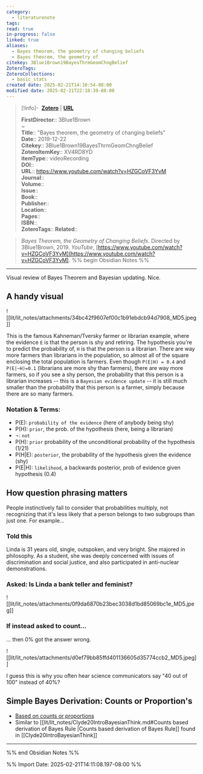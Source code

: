```yaml
---
category:
  - literaturenote
tags: 
read: true
in-progress: false
linked: true
aliases:
  - Bayes theorem, the geometry of changing beliefs
  - Bayes theorem, the geometry of
citekey: 3Blue1Brown19BayesThrmGeomChngBelief
ZoteroTags: 
ZoteroCollections:
  - basic_stats
created date: 2025-02-21T14:10:54-08:00
modified date: 2025-02-21T22:18:39-08:00
---
```


> [!info]- &nbsp;[**Zotero**](zotero://select/library/items/XV4RD8YD)   | [**URL**](https://www.youtube.com/watch?v=HZGCoVF3YvM)
>
> 
> 
> **FirstDirector**:: 3Blue1Brown  
~    
> **Title**:: "Bayes theorem, the geometry of changing beliefs"  
> **Date**:: 2019-12-22  
> **Citekey**:: 3Blue1Brown19BayesThrmGeomChngBelief  
> **ZoteroItemKey**:: XV4RD8YD  
> **itemType**:: videoRecording  
> **DOI**::   
> **URL**:: https://www.youtube.com/watch?v=HZGCoVF3YvM  
> **Journal**::   
> **Volume**::   
> **Issue**::   
> **Book**::   
> **Publisher**::   
> **Location**::    
> **Pages**::   
> **ISBN**::   
> **ZoteroTags**:: 
> **Related**:: 

> _Bayes Theorem, the Geometry of Changing Beliefs_. Directed by 3Blue1Brown, 2019. _YouTube_, [https://www.youtube.com/watch?v=HZGCoVF3YvM](https://www.youtube.com/watch?v=HZGCoVF3YvM).
%% begin Obsidian Notes %%
___
Visual review of Bayes Theorem and Bayesian updating.  Nice.

## A handy visual

![[lit/lit_notes/attachments/34bc42f9607ef00c1b91ebdcb94d7908_MD5.jpeg]]

This is the famous Kahneman/Tversky farmer or librarian example, where the evidence `E` is that the person is shy and retiring.  The hypothesis you're to predict the probability of, `H` is that the person is a librarian.  There are way more farmers than librarians in the population, so almost all of the square enclosing the total population is farmers.  Even though `P(E|H) = 0.4`  and `P(E|~H)=0.1` (librarians are more shy than farmers), there are way more farmers, so if you see a shy person, the probability that this person is a librarian increases -- this is a `Bayesian evidence update` -- it is still much smaller than the probability that this person is a farmer, simply because there are so many farmers.
### Notation & Terms:
- P(E): `probability of the evidence` (here of anybody being shy)
- P(H): `prior`, the prob. of the hypothesis (here, being a librarian)
- $\neg$: `not`
- P(H): `prior` probability of the unconditional probability of the hypothesis (1/21)
- P(H|E): `posterior`, the probability of the hypothesis given the evidence (shy)
- P(E|H): `likelihood`, a backwards posterior, prob of evidence given hypothesis (0.4)
## How question phrasing matters

People instinctively fail to consider that probabilities multiply, not recognizing that it's less likely that a person belongs to two subgroups than just one.  For example...
### Told this



Linda is 31 years old, single, outspoken, and very bright. She majored in philosophy. As a student, she was deeply concerned with issues of discrimination and social justice, and also participated in anti-nuclear demonstrations.

### Asked: Is Linda a bank teller and feminist?

![[lit/lit_notes/attachments/0f9da6870b23bec3038d1bd85069bc1e_MD5.jpeg]]

### If instead asked to count...

… then 0% got the answer wrong.

![[lit/lit_notes/attachments/d0ef79bb85ffd401136605d35774ccb2_MD5.jpeg]]

I guess this is why you often hear science communicators say "40 out of 100" instead of 40%?

## Simple Bayes Derivation: Counts or Proportion's

- [Based on counts or proportions](https://youtu.be/HZGCoVF3YvM?t=766)  
- Similar to [[lit/lit_notes/Clyde20IntroBayesianThink.md#Counts based derivation of Bayes Rule |Counts based derivation of Bayes Rule]] found in [[Clyde20IntroBayesianThink]]
___
%% end Obsidian Notes %%


%% Import Date: 2025-02-21T14:11:08.197-08:00 %%
